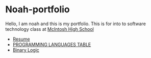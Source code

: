# Noah-portfolio

Hello, I am noah and this is my portfolio. This is for into to software technology class at [McIntosh High School](https://fcboe.org/mhs) 

- [Resume](RESUME.md)
- [PROGRAMMING LANGUAGES TABLE](PROGRAMMING-LANGUAGES-TABLE.md)
- [Binary Logic](Binary-Logic.md)



